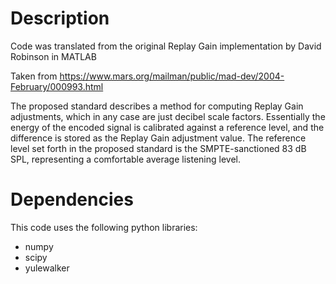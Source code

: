 # Description

Code was translated from the original Replay Gain implementation by David Robinson in MATLAB

Taken from https://www.mars.org/mailman/public/mad-dev/2004-February/000993.html

The proposed standard describes a method for computing Replay Gain 
adjustments, which in any case are just decibel scale factors. 
Essentially the energy of the encoded signal is calibrated against a 
reference level, and the difference is stored as the Replay Gain 
adjustment value. The reference level set forth in the proposed 
standard is the SMPTE-sanctioned 83 dB SPL, representing a comfortable 
average listening level.

# Dependencies

This code uses the following python libraries:

- numpy
- scipy
- yulewalker